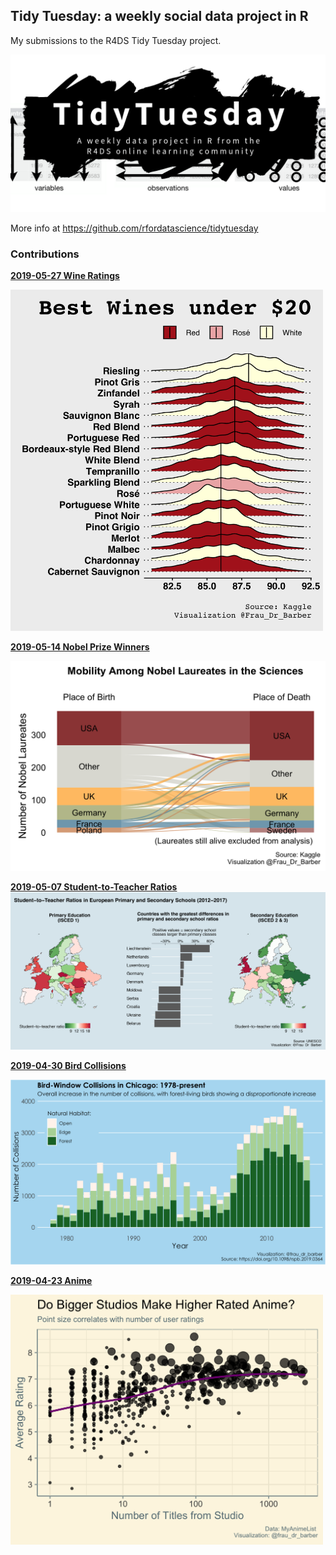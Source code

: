 ## Tidy Tuesday: a weekly social data project in R

My submissions to the R4DS Tidy Tuesday project.

<img src="https://github.com/rfordatascience/tidytuesday/raw/master/static/tt_logo.png" width="700">

More info at https://github.com/rfordatascience/tidytuesday

### Contributions ###

**[2019-05-27 Wine Ratings](code/2019-05-27_wine-ratings.R)**

<img src="plots/wine.png" width="500">

**[2019-05-14 Nobel Prize Winners](code/2019-05-14_nobel-winners.R)**

<img src="plots/nobel.png" width="700">

**[2019-05-07 Student-to-Teacher Ratios](code/07-05-2019_student-to-teach-ratios.R)**
![teacher-ratios plot](plots/teacher_ratios_edited.png)

**[2019-04-30 Bird Collisions](code/2019-04-30_bird-collisions.R)**

<img src="plots/bird_collisions.png" width="700">

**[2019-04-23 Anime](code/2019-04-23-anime.R)**

<img src="plots/studio_rating.png" width="500">

